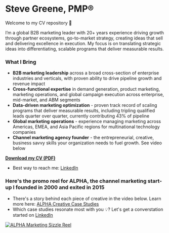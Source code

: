 # Steve Greene, PMP®

Welcome to my CV repository 👋  

I’m a global B2B marketing leader with 20+ years experience driving growth through partner ecosystems, go-to-market strategy, creating ideas that sell and delivering excellence in execution. My focus is on translating strategic ideas into differentiating, scalable programs that deliver measurable results.  

### What I Bring 
- **B2B marketing leadership** across a broad cross-section of enterprise industries and verticals, with proven ability to drive pipeline growth and revenue impact
- **Cross-functional expertise** in demand generation, product marketing, marketing operations, and global campaign execution across enterprise, mid-market, and ABM segments  
- **Data-driven marketing optimization** - proven track record of scaling programs that deliver measurable results, including tripling qualified leads quarter over quarter, currently contributing 43% of pipeline
- **Global marketing operations** - experience managing marketing across Americas, EMEA, and Asia Pacific regions for multinational technology companies
- **Channel marketing agency founder** - the entrepreneurial, creative, business savvy skills your organization needs to fuel growth. See video below

**[Download my CV (PDF)](./Steve%20Greene_Global%20Marketing%20Leader.pdf)**
- Best way to reach me: [LinkedIn](https://www.linkedin.com/in/stevegreene)

### Here's the promo reel for ALPHA, the channel marketing start-up I founded in 2000 and exited in 2015 ###
- There's a story behind each piece of creative in the video below. Learn more here: [ALPHA Creative Case Studies](https://drive.google.com/file/d/1OVkm7q24GpStjWue7R6WpQhlSE0YCQiZ/view?usp=sharing)
- Which case studies resonate most with you 💡? Let's get a converstation started on [LinkedIn](https://www.linkedin.com/in/stevegreene)

[![ALPHA Marketing Sizzle Reel](https://img.youtube.com/vi/A78Dprv7m3M/0.jpg)](https://youtu.be/A78Dprv7m3M)
